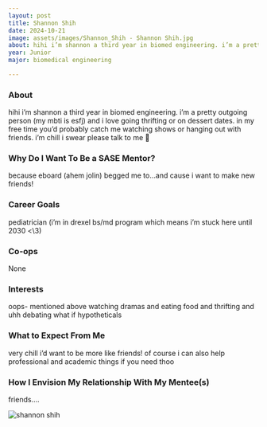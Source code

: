 ```yaml
---
layout: post
title: Shannon Shih 
date: 2024-10-21
image: assets/images/Shannon_Shih - Shannon Shih.jpg
about: hihi i’m shannon a third year in biomed engineering. i’m a pretty outgoing person (my mbti is esfj) and i love going thrifting or on dessert dates. in my free time you’d probably catch me watching shows or hanging out with friends. i’m chill i swear please talk to me 🙏
year: Junior
major: biomedical engineering

---
```


### About

hihi i’m shannon a third year in biomed engineering. i’m a pretty outgoing person (my mbti is esfj) and i love going thrifting or on dessert dates. in my free time you’d probably catch me watching shows or hanging out with friends. i’m chill i swear please talk to me 🙏

### Why Do I Want To Be a SASE Mentor?

because eboard (ahem jolin) begged me to…and cause i want to make new friends!

### Career Goals

pediatrician (i’m in drexel bs/md program which means i’m stuck here until 2030 <\3)

### Co-ops

None

### Interests

oops- mentioned above watching dramas and eating food and thrifting and uhh debating what if hypotheticals

### What to Expect From Me

very chill i’d want to be more like friends! of course i can also help professional and academic things if you need thoo

### How I Envision My Relationship With My Mentee(s) 

friends….

<div class="text-center my-5">
    <img src="https://sase-drexel.github.io/mentorship-2024/assets/images/shannon_shih - shannon shih.jpg" alt="shannon shih" class="rounded post-img" />
</div>
